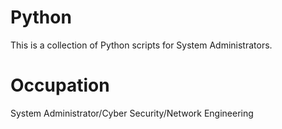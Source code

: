 # Python

This is a collection of Python scripts for System Administrators.

# Occupation

System Administrator/Cyber Security/Network Engineering
